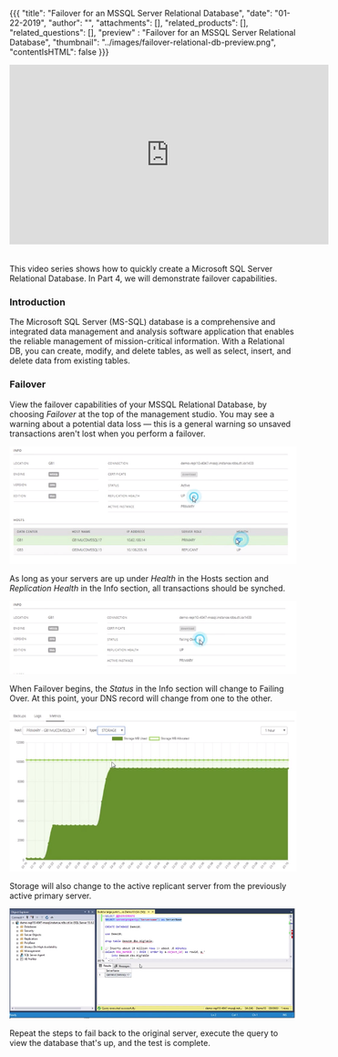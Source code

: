 {{{
  "title": "Failover for an MSSQL Server Relational Database",
  "date": "01-22-2019",
  "author": "",
  "attachments": [],
  "related_products": [],
  "related_questions": [],
  "preview" : "Failover for an MSSQL Server Relational Database",
  "thumbnail": "../images/failover-relational-db-preview.png",
  "contentIsHTML": false
}}}

<div class="no-pdf">
<iframe width="560" height="315" src="https://player.vimeo.com/video/255622847" frameborder="0" allowfullscreen></iframe>
<br>
<br>
</div>

This video series shows how to quickly create a Microsoft SQL Server Relational Database. In Part 4, we will demonstrate failover capabilities.

### Introduction

The Microsoft SQL Server (MS-SQL) database is a comprehensive and integrated data management and analysis software application that enables the reliable management of mission-critical information. With a Relational DB, you can create, modify, and delete tables, as well as select, insert, and delete data from existing tables.

### Failover

View the failover capabilities of your MSSQL Relational Database, by choosing *Failover* at the top of the management studio. You may see a warning about a potential data loss — this is a general warning so unsaved transactions aren't lost when you perform a failover.

![RDBS Failover](../images/rdbs/failover1.png)

As long as your servers are up under *Health* in the Hosts section and *Replication Health* in the Info section, all transactions should be synched.

![RDBS Failover](../images/rdbs/failover2.png)

When Failover begins, the *Status* in the Info section will change to Failing Over. At this point, your DNS record will change from one to the other.

![RDBS Failover](../images/rdbs/failover3.png)

Storage will also change to the active replicant server from the previously active primary server.

![RDBS Failover](../images/rdbs/failover4.png)

Repeat the steps to fail back to the original server, execute the query to view the database that's up, and the test is complete.
